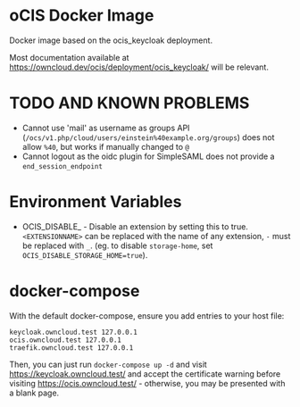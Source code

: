 # oCIS Docker Image

Docker image based on the ocis_keycloak deployment.

Most documentation available at https://owncloud.dev/ocis/deployment/ocis_keycloak/ will be relevant.

# TODO AND KNOWN PROBLEMS

* Cannot use 'mail' as username as groups API (`/ocs/v1.php/cloud/users/einstein%40example.org/groups`) does not allow `%40`, but works if manually changed to `@`
* Cannot logout as the oidc plugin for SimpleSAML does not provide a `end_session_endpoint`

# Environment Variables

* OCIS_DISABLE_<EXTENSIONNAME> - Disable an extension by setting this to true. `<EXTENSIONNAME>` can be replaced with the name of any extension, `-` must be replaced with `_`. (eg. to disable `storage-home`, set `OCIS_DISABLE_STORAGE_HOME=true`).

# docker-compose

With the default docker-compose, ensure you add entries to your host file:

```
keycloak.owncloud.test 127.0.0.1
ocis.owncloud.test 127.0.0.1
traefik.owncloud.test 127.0.0.1
```

Then, you can just run `docker-compose up -d` and visit https://keycloak.owncloud.test/ and accept the certificate warning before visiting https://ocis.owncloud.test/ - otherwise, you may be presented with a blank page.